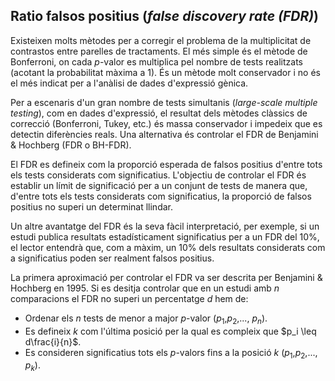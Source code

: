 ## Ratio falsos positius (*false discovery rate (FDR)*)

Existeixen molts mètodes per a corregir el problema de la multiplicitat de contrastos entre parelles de tractaments. El més simple és el mètode de Bonferroni, on cada $p$-valor es multiplica pel nombre de tests realitzats (acotant la probabilitat màxima a 1). És un mètode molt conservador i no és el més indicat per a l'anàlisi de dades d'expressió gènica.

Per a escenaris d'un gran nombre de tests simultanis (*large-scale multiple testing*), com en dades d'expressió, el resultat dels mètodes clàssics de correcció (Bonferroni, Tukey, etc.) és massa conservador i impedeix que es detectin diferències reals. Una alternativa és controlar el FDR de Benjamini $\&$ Hochberg (FDR o BH-FDR).

El FDR es defineix com la proporció esperada de falsos positius d'entre tots els tests considerats com significatius. L'objectiu de controlar el FDR és establir un límit de significació per a un conjunt de tests de manera que, d'entre tots els tests considerats com significatius, la proporció de falsos positius no superi un determinat llindar.

Un altre avantatge del FDR és la seva fàcil interpretació, per exemple, si un estudi publica resultats estadísticament significatius per a un FDR del 10%, el lector entendrà que, com a màxim, un 10% dels resultats considerats com a significatius poden ser realment falsos positius.

La primera aproximació per controlar el FDR va ser descrita per Benjamini $\&$ Hochberg en 1995. Si es desitja controlar que en un estudi amb $n$ comparacions el FDR no superi un percentatge $d$ hem de:

- Ordenar els $n$ tests de menor a major $p$-valor ($p_{1}$,$p_{2}$,..., $p_n$).
- Es defineix $k$ com l'última posició per la qual es compleix que $p_i \leq d\frac{i}{n}$.
- Es consideren significatius tots els $p$-valors fins a la posició $k$ ($p_{1}$,$p_{2}$,..., $p_k$).
